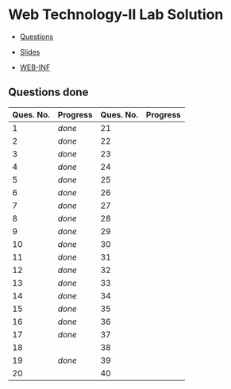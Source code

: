 # Web Technology-II Lab Solution

- [Questions](https://drive.google.com/file/d/1kQvB8GM_OjnZbUZ1Gs0J9LxBVMJDF1rH/view?usp=sharing)

- [Slides](https://drive.google.com/open?id=1ybJZIkgHW61mTfzj_7dNyNsGpQwaFV4F)

- [WEB-INF](https://github.com/AmbujaAK/practice/tree/master/web-inf)

## Questions done
| Ques. No.  | Progress | Ques. No.  | Progress |
| ------------- | ------------- | ------------- | ------------- |
| 1  | *done*  | 21  |   |
| 2  | *done*  | 22  |   |
| 3  | *done*  | 23  |   |
| 4  | *done*  | 24  |   |
| 5  | *done*  | 25  |   |
| 6  | *done*  | 26  |   |
| 7  | *done*  | 27  |   |
| 8  | *done*  | 28  |   |
| 9  | *done*  | 29  |   |
| 10  | *done*  | 30  |   |
| 11  | *done*  | 31  |   |
| 12  | *done*  | 32  |   |
| 13  | *done*  | 33  |   |
| 14  | *done*  | 34  |   |
| 15  | *done*  | 35  |   |
| 16  | *done*  | 36  |   |
| 17  | *done*  | 37  |   |
| 18  |   | 38  |   |
| 19  | *done*  | 39  |   |
| 20  |   | 40  |   |
